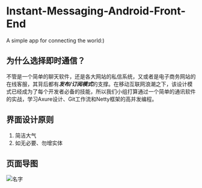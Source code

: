 # Instant-Messaging-Android-Front-End
A simple app for connecting the world:)

## 为什么选择即时通信？

不管是一个简单的聊天软件，还是各大网站的私信系统，又或者是电子商务网站的在线客服，其背后都有***发布/订阅模式***的支撑。在移动互联网浪潮之下，该设计模式已经成为了每个开发者必备的技能，所以我们小组打算通过一个简单的通讯软件的实战，学习Axure设计、Git工作流和Netty框架的高并发编程。

## 界面设计原则

1. 简洁大气
2. 如无必要、勿增实体

## 页面导图

![名字](C:\Users\rocky\Desktop\Instant-Messaging-Android-Front-End\名字.png)